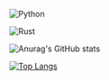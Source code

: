 ![Python](https://img.shields.io/badge/-Python-%230075a8?logo=python&logoColor=white&style=flat-square)

![Rust](https://img.shields.io/badge/-Rust-%120000b8?logo=rust&logoColor=white&style=flat-square)

![Anurag's GitHub stats](https://github-readme-stats.vercel.app/api?username=linux-admin0001&show_icons=true&theme=radical)

[![Top Langs](https://github-readme-stats.vercel.app/api/top-langs/?username=linux-admin0001&layout=compact&theme=radical)](https://github.com/linux-admin0001/github-readme-stats)

